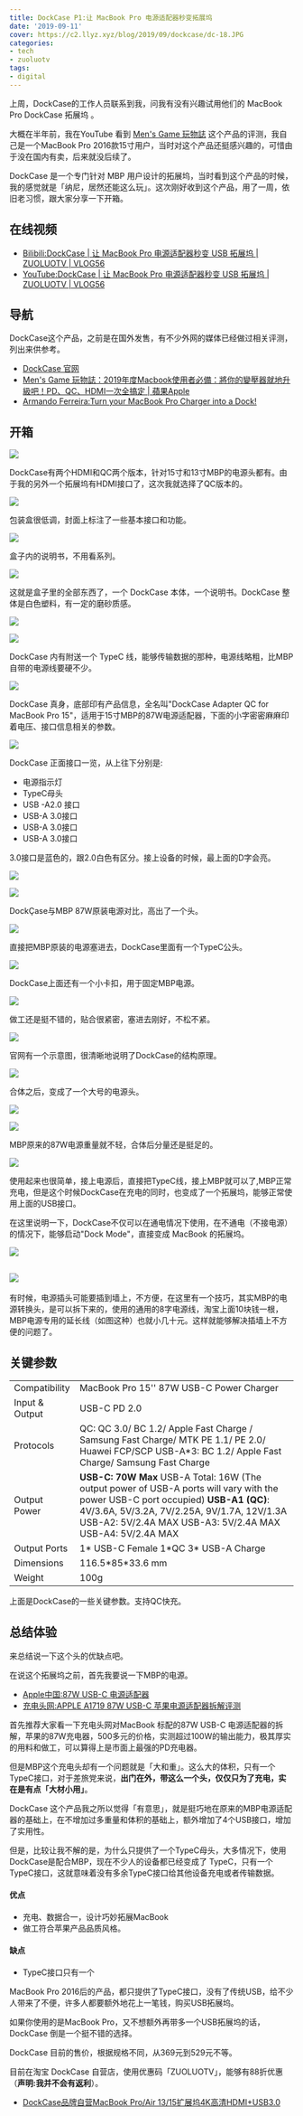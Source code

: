```yaml
---
title: DockCase P1:让 MacBook Pro 电源适配器秒变拓展坞
date: '2019-09-11'
cover: https://c2.llyz.xyz/blog/2019/09/dockcase/dc-18.JPG
categories:
- tech
- zuoluotv
tags:
- digital
---
```


上周，DockCase的工作人员联系到我，问我有没有兴趣试用他们的 MacBook Pro DockCase 拓展坞 。

大概在半年前，我在YouTube 看到 [Men's Game 玩物誌](https://www.youtube.com/watch?v=E3-l-wlWxLg) 这个产品的评测，我自己是一个MacBook Pro 2016款15寸用户，当时对这个产品还挺感兴趣的，可惜由于没在国内有卖，后来就没后续了。

DockCase 是一个专门针对 MBP 用户设计的拓展坞，当时看到这个产品的时候，我的感觉就是「纳尼，居然还能这么玩」。这次刚好收到这个产品，用了一周，依旧老习惯，跟大家分享一下开箱。

## 在线视频

- [Bilibili:DockCase | 让 MacBook Pro 电源适配器秒变 USB 拓展坞 | ZUOLUOTV | VLOG56](https://www.bilibili.com/video/av67737763)
- [YouTube:DockCase | 让 MacBook Pro 电源适配器秒变 USB 拓展坞 | ZUOLUOTV | VLOG56](https://www.youtube.com/watch?v=6JEW9lsqMjA)

## 导航

DockCase这个产品，之前是在国外发售，有不少外网的媒体已经做过相关评测，列出来供参考。

- [DockCase 官网](https://www.dockcase.com)
- [Men's Game 玩物誌：2019年度Macbook使用者必備：將你的變壓器就地升級吧！PD、QC、HDMI一次全搞定 | 蘋果Apple](https://www.youtube.com/watch?v=E3-l-wlWxLg)
- [Armando Ferreira:Turn your MacBook Pro Charger into a Dock!](https://www.youtube.com/watch?v=pdbwMs9AaAU)

## 开箱

![](https://c2.llyz.xyz/blog/2019/09/dockcase/dc-1.JPG)

DockCase有两个HDMI和QC两个版本，针对15寸和13寸MBP的电源头都有。由于我的另外一个拓展坞有HDMI接口了，这次我就选择了QC版本的。

![](https://c2.llyz.xyz/blog/2019/09/dockcase/dc-2.JPG)

包装盒很低调，封面上标注了一些基本接口和功能。

![](https://c2.llyz.xyz/blog/2019/09/dockcase/dc-4.JPG)

盒子内的说明书，不用看系列。

![](https://c2.llyz.xyz/blog/2019/09/dockcase/dc-5.JPG)

这就是盒子里的全部东西了，一个 DockCase 本体，一个说明书。DockCase 整体是白色塑料，有一定的磨砂质感。

![](https://c2.llyz.xyz/blog/2019/09/dockcase/dc-6.JPG)

![](https://c2.llyz.xyz/blog/2019/09/dockcase/dc-19.JPG)

DockCase 内有附送一个 TypeC 线，能够传输数据的那种，电源线略粗，比MBP自带的电源线要硬不少。

![](https://c2.llyz.xyz/blog/2019/09/dockcase/dc-7.JPG)

DockCase 真身，底部印有产品信息，全名叫"DockCase Adapter QC for MacBook Pro 15"，适用于15寸MBP的87W电源适配器，下面的小字密密麻麻印着电压、接口信息相关的参数。

![](https://c2.llyz.xyz/blog/2019/09/dockcase/dc-9.JPG)

DockCase 正面接口一览，从上往下分别是:

- 电源指示灯
- TypeC母头
- USB -A2.0 接口
- USB-A 3.0接口
- USB-A 3.0接口
- USB-A 3.0接口

3.0接口是蓝色的，跟2.0白色有区分。接上设备的时候，最上面的D字会亮。

![](https://c2.llyz.xyz/blog/2019/09/dockcase/dc-8.JPG)

![](https://c2.llyz.xyz/blog/2019/09/dockcase/dc-11.JPG)

DockÇase与MBP 87W原装电源对比，高出了一个头。

![](https://c2.llyz.xyz/blog/2019/09/dockcase/dc-12.JPG)

直接把MBP原装的电源塞进去，DockCase里面有一个TypeC公头。

![](https://c2.llyz.xyz/blog/2019/09/dockcase/dc-15.JPG)

DockCase上面还有一个小卡扣，用于固定MBP电源。

![](https://c2.llyz.xyz/blog/2019/09/dockcase/dc-17.JPG)

做工还是挺不错的，贴合很紧密，塞进去刚好，不松不紧。

![](https://c2.llyz.xyz/blog/2019/09/dockcase/dockcase.gif)

官网有一个示意图，很清晰地说明了DockCase的结构原理。

![](https://c2.llyz.xyz/blog/2019/09/dockcase/dc-13.JPG)

合体之后，变成了一个大号的电源头。

![](https://c2.llyz.xyz/blog/2019/09/dockcase/dc-18.JPG)

![](https://c2.llyz.xyz/blog/2019/09/dockcase/dc-20.JPG)

MBP原来的87W电源重量就不轻，合体后分量还是挺足的。

![](https://c2.llyz.xyz/blog/2019/09/dockcase/dc-22.JPG)

使用起来也很简单，接上电源后，直接把TypeC线，接上MBP就可以了,MBP正常充电，但是这个时候DockCase在充电的同时，也变成了一个拓展坞，能够正常使用上面的USB接口。

在这里说明一下，DockCase不仅可以在通电情况下使用，在不通电（不接电源）的情况下，能够启动"Dock Mode"，直接变成 MacBook 的拓展坞。

![](https://c2.llyz.xyz/blog/2019/09/dockcase/dc-23.JPG)

## ![](https://c2.llyz.xyz/blog/2019/09/dockcase/dc-24.JPG)

有时候，电源插头可能要插到墙上，不方便，在这里有一个技巧，其实MBP的电源转换头，是可以拆下来的，使用的通用的8字电源线，淘宝上面10块钱一根，MBP电源专用的延长线（如图这种）也就小几十元。这样就能够解决插墙上不方便的问题了。

## 关键参数

<table class="goodsTable"><tbody><tr><td>Compatibility</td><td>MacBook Pro 15'' 87W USB-C Power Charger</td></tr><tr><td>Input &amp; Output</td><td>USB-C PD 2.0</td></tr><tr><td>Protocols</td><td>QC: QC 3.0/ BC 1.2/ Apple Fast Charge / Samsung Fast Charge/ MTK PE 1.1/ PE 2.0/ Huawei FCP/SCP USB-A*3: BC 1.2/ Apple Fast Charge/ Samsung Fast Charge</td></tr><tr><td>Output Power</td><td><strong>USB-C: 70W Max</strong> USB-A Total: 16W (The output power of USB-A ports will vary with the power USB-C port occupied) <strong>USB-A1 (QC)</strong>: 4V/3.6A, 5V/3.2A, 7V/2.25A, 9V/1.7A, 12V/1.3A USB-A2: 5V/2.4A MAX USB-A3: 5V/2.4A MAX USB-A4: 5V/2.4A MAX</td></tr><tr><td>Output Ports</td><td>1* USB-C Female 1*QC 3* USB-A Charge</td></tr><tr><td>Dimensions</td><td>116.5*85*33.6 mm</td></tr><tr><td>Weight</td><td>100g</td></tr></tbody></table>

上面是DockCase的一些关键参数。支持QC快充。

## 总结体验

来总结说一下这个头的优缺点吧。

在说这个拓展坞之前，首先我要说一下MBP的电源。

- [Apple中国:87W USB-C 电源适配器](https://www.apple.com/cn/shop/product/MNF82CH/A)
- [充电头网:APPLE A1719 87W USB-C 苹果电源适配器拆解评测](https://www.chongdiantou.com/wp/archives/17183.html)

首先推荐大家看一下充电头网对MacBook 标配的87W USB-C 电源适配器的拆解，苹果的87W充电器，500多元的价格，实测超过100W的输出能力，极其厚实的用料和做工，可以算得上是市面上最强的PD充电器。

但是MBP这个充电头却有一个问题就是「大和重」。这么大的体积，只有一个TypeC接口，对于差旅党来说，**出门在外，带这么一个头，仅仅只为了充电，实在是有点「大材小用」**。

DockCase 这个产品我之所以觉得「有意思」，就是挺巧地在原来的MBP电源适配器的基础上，在不增加过多重量和体积的基础上，额外增加了4个USB接口，增加了实用性。

但是，比较让我不解的是，为什么只提供了一个TypeC母头，大多情况下，使用DockCase是配合MBP，现在不少人的设备都已经变成了 TypeC，只有一个TypeC接口，这就意味着没有多余TypeC接口给其他设备充电或者传输数据。

#### 优点

- 充电、数据合一，设计巧妙拓展MacBook
- 做工符合苹果产品品质风格。

#### 缺点

- TypeC接口只有一个

MacBook Pro 2016后的产品，都只提供了TypeC接口，没有了传统USB，给不少人带来了不便，许多人都要额外地花上一笔钱，购买USB拓展坞。

如果你使用的是MacBook Pro，又不想额外再带多一个USB拓展坞的话，DockCase 倒是一个挺不错的选择。

DockCase 目前的售价，根据规格不同，从369元到529元不等。

目前在淘宝 DockCase 自营店，使用优惠码「ZUOLUOTV」，能够有88折优惠（**声明:我并不会有返利**）。

- [DockCase品牌自营MacBook Pro/Air 13/15扩展坞4K高清HDMI+USB3.0](https://zuoluo.tv/dockcase)
